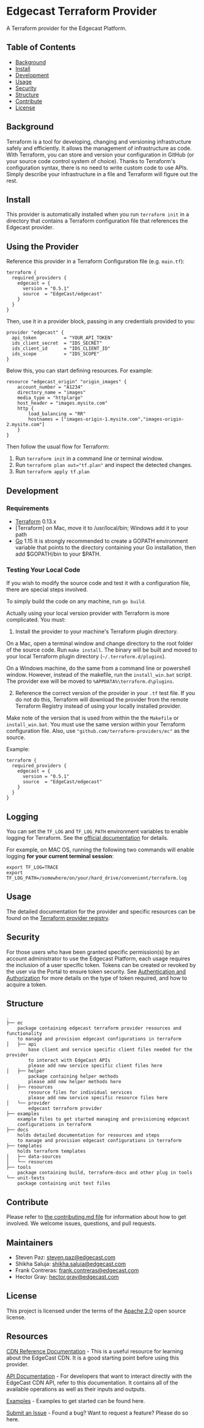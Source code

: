 # Edgecast Terraform Provider
A Terraform provider for the Edgecast Platform.

## Table of Contents

- [Background](#background)
- [Install](#install)
- [Development](#development)
- [Usage](#usage)
- [Security](#security)
- [Structure](#structure)
- [Contribute](#contribute)
- [License](#license)

## Background

Terraform is a tool for developing, changing and versioning infrastructure 
safely and efficiently. It allows the management of infrastructure as code. 
With Terraform, you can store and version your configuration in GitHub (or your 
source code control system of choice). Thanks to Terraform's configuration 
syntax, there is no need to write custom code to use APIs. Simply describe your
infrastructure in a file and Terraform will figure out the rest.

## Install
This provider is automatically installed when you run `terraform init` in a 
directory that contains a Terraform configuration file that references the 
Edgecast provider.

## Using the Provider
Reference this provider in a Terraform Configuration file (e.g. `main.tf`):

```
terraform {
  required_providers {
    edgecast = {
      version = "0.5.1"
      source  = "EdgeCast/edgecast"
    }
  }
}
```

Then, use it in a provider block, passing in any credentials provided to you:
```
provider "edgecast" {
  api_token          = "YOUR_API_TOKEN"
  ids_client_secret  = "IDS_SECRET"
  ids_client_id      = "IDS_CLIENT_ID"
  ids_scope          = "IDS_SCOPE"
}
```

Below this, you can start defining resources. For example:
```
resource "edgecast_origin" "origin_images" {
    account_number = "A1234"
    directory_name = "images"
    media_type = "httplarge"
    host_header = "images.mysite.com"
    http {
        load_balancing = "RR"
        hostnames = ["images-origin-1.mysite.com","images-origin-2.mysite.com"]
    }
}
```
Then follow the usual flow for Terraform:
1. Run `terraform init` in a command line or terminal window.
2. Run `terraform plan out="tf.plan"` and inspect the detected changes.
3. Run `terraform apply tf.plan`

## Development
### Requirements
-    [Terraform](https://www.terraform.io/downloads.html) 0.13.x
-    [Terraform] on Mac, move it to /usr/local/bin; Windows add it to your path
-    [Go](https://golang.org/) 1.15
It is strongly recommended to create a GOPATH environment variable that points
to the directory containing your Go installation, then add $GOPATH/bin to your 
$PATH.

### Testing Your Local Code
If you wish to modify the source code and test it with a configuration file,
there are special steps involved.

To simply build the code on any machine, run `go build`.

Actually using your local version provider with Terraform is more complicated.
You must:

1. Install the provider to your machine's Terraform plugin directory.

On a Mac, open a terminal window and change directory to the root folder of
the source code. Run `make install`. The binary will be built and moved to your
local Terraform plugin directory (`~/.terraform.d/plugins`).

On a Windows machine, do the same from a command line or powershell window. 
However, instead of the makefile, run the `install_win.bat` script. The provider
exe will be moved to `%APPDATA%\terraform.d\plugins`.

2. Reference the correct version of the provider in your `.tf` test file.
If you do not do this, Terraform will download the provider from the remote
Terraform Registry instead of using your locally installed provider. 

Make note of the version that is used from within the the `Makefile` or 
`install_win.bat`. You must use the same version within your Terraform 
configuration file. Also, use `"github.com/terraform-providers/ec"` as the
source.

Example:
```
terraform {
  required_providers {
    edgecast = {
      version = "0.5.1"
      source  = "EdgeCast/edgecast"
    }
  }
}
```

## Logging
You can set the `TF_LOG` and `TF_LOG_PATH` environment variables to enable 
logging for Terraform. 
See the [official documentation](https://www.terraform.io/internals/debugging) 
for details.

For example, on MAC OS, running the following two commands will enable logging 
**for your current terminal session**:
```
export TF_LOG=TRACE
export TF_LOG_PATH=/somewhere/on/your/hard_drive/convenient/terraform.log
```

## Usage
The detailed documentation for the provider and specific resources can be found 
on the [Terraform provider registry](https://registry.terraform.io/providers/EdgeCast/ec/latest/docs).

## Security

For those users who have been granted specific permission(s) by an account 
administrator to use the Edgecast Platform, each usage requires the inclusion of 
a user specific token. Tokens can be created or revoked by the user via the 
Portal to ensure token security.
See [Authentication and Authorization](https://developer.edgecast.com/cdn/api/index.html#Introduction/Authentication.htm) 
for more details on the type of token required, and how to acquire a token.


## Structure

```
.
├── ec
    package containing edgecast terraform provider resources and functionality 
    to manage and provision edgecast configurations in terraform
│   ├── api
        base client and service specific client files needed for the provider 
        to interact with EdgeCast APIs
        please add new service specific client files here
│   ├── helper
        package containing helper methods
        please add new helper methods here
│   ├── resources
        resource files for individual services
        please add new service specific resource files here
│   └── provider
        edgecast terraform provider
├── examples
    example files to get started managing and provisioning edgecast 
    configurations in terraform
├── docs
    holds detailed documentation for resources and steps 
    to manage and provision edgecast configurations in terraform
├── templates
    holds terraform templates
│   ├── data-sources
│   └── resources
├── tools
    package containing build, terraform-docs and other plug in tools
└── unit-tests
    package containing unit test files
```

## Contribute

Please refer to [the contributing.md file](Contributing.md) for information 
about how to get involved. We welcome issues, questions, and pull requests.

## Maintainers
- Steven Paz: steven.paz@edgecast.com
- Shikha Saluja: shikha.saluja@edgecast.com
- Frank Contreras: frank.contreras@edgecast.com
- Hector Gray: hector.gray@edgecast.com

## License
This project is licensed under the terms of the [Apache 2.0](LICENSE) open 
source license.

## Resources
[CDN Reference Documentation](https://docs.edgecast.com/cdn/index.html) - This 
is a useful resource for learning about the EdgeCast CDN. It is a good starting 
point before using this provider.

[API Documentation](https://docs.edgecast.com/cdn/index.html#REST-API.htm%3FTocPath%3D_____8) - For developers that want to interact directly with the EdgeCast CDN API, refer 
to this documentation. It contains all of the available operations as well as 
their inputs and outputs.

[Examples](https://github.com/EdgeCast/terraform-provider-edgecast/tree/Master/examples) - Examples to get started can be found here.

[Submit an Issue](https://github.com/EdgeCast/terraform-provider-edgecast/issues) - Found a bug? Want to request a feature? Please do so here.